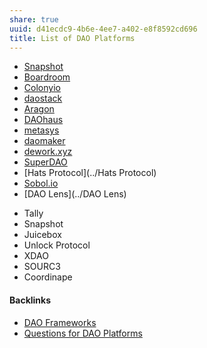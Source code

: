 ```yaml
---
share: true
uuid: d41ecdc9-4b6e-4ee7-a402-e8f8592cd696
title: List of DAO Platforms
---
```

* [Snapshot](../b24ee33c-b3bb-400e-ac10-fe833a536955)
* [Boardroom](../Boardroom)
* [Colonyio](../Colonyio)
* [daostack](../a823faee-57dd-4429-9a1b-3b8309fc3990)
* [Aragon](../Aragon)
* [DAOhaus](../688dae83-c9c3-44d3-b32c-c6248ea0958e)
* [metasys](../metasys)
* [daomaker](../daomaker)
* [dework.xyz](../bddd218a-12d7-49ab-864a-d88643117a7a)
* [SuperDAO](../8a1b83dd-decc-47cf-beb6-1efcbd9fd242)
* [Hats Protocol](../Hats Protocol)
* [Sobol.io](../4d2a9441-0c44-4723-a392-2c8d2ad6601c)
* [DAO Lens](../DAO Lens)
- Tally
- Snapshot
- Juicebox
- Unlock Protocol
- XDAO
- SOURC3
- Coordinape

#### Backlinks

* [DAO Frameworks](/d5820bd1-d82d-4dbb-962d-976998e9c8e0)
* [Questions for DAO Platforms](/81513d3d-8329-4638-b04e-e6cb2002e439)